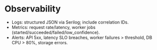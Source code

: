 # Observability

- Logs: structured JSON via Serilog; include correlation IDs.
- Metrics: request rate/latency, worker jobs (started/succeeded/failed/low_confidence).
- Alerts: API 5xx, latency SLO breaches, worker failures > threshold, DB CPU > 80%, storage errors.
